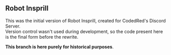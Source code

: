 ## Robot Insprill

This was the initial version of Robot Insprill, created for CodedRed's Discord Server.  
Version control wasn't used during development, so the code present here is the final form before the rewrite.

**This branch is here purely for historical purposes**.
